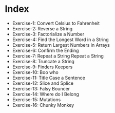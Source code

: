 # Index

- Exercise-1: Convert Celsius to Fahrenheit
- Exercise-2: Reverse a String
- Exercise-3: Factorialize a Number
- Exercise-4: Find the Longest Word in a String
- Exercise-5: Return Largest Numbers in Arrays
- Exercise-6: Confirm the Ending
- Exercise-7: Repeat a String Repeat a String
- Exercise-8: Truncate a String
- Exercise-9: Finders Keepers
- Exercise-10: Boo who
- Exercise-11: Title Case a Sentence
- Exercise-12: Slice and Splice
- Exercise-13: Falsy Bouncer
- Exercise-14: Where do I Belong
- Exercise-15: Mutations
- Exercise-16: Chunky Monkey
